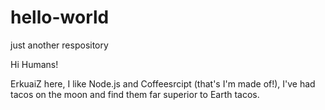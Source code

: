 # hello-world
just another respository

Hi Humans!

ErkuaiZ here, I like Node.js and Coffeesrcipt (that's I'm made of!),
I've had tacos on the moon and find them far superior to Earth tacos.
